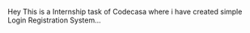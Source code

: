 Hey This is a Internship task of Codecasa where i have created simple Login Registration System...

